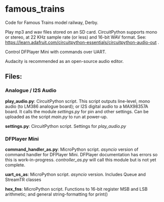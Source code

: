 # famous_trains
Code for Famous Trains model railway, Derby.

Play mp3 and wav files stored on an SD card. CircuitPython supports mono or stereo, at 22 KHz sample rate (or less) and 16-bit WAV format. See: https://learn.adafruit.com/circuitpython-essentials/circuitpython-audio-out .

Control DFPlayer Mini with commands over UART.

Audacity is recommended as an open-source audio editor.

## Files:

### Analogue / I2S Audio

**play_audio.py**: CircuitPython script. This script outputs line-level, mono audio (to LM386 analogue board); or I2S digital audio to a MAX98357A board. It calls the module *settings.py* for pin and other settings. Can be uploaded as the script *main.py* to run at power-up.

**settings.py**: CircuitPython script. Settings for *play_audio.py*

### DFPlayer Mini

**command_handler_as.py**: MicroPython script. *asyncio* version of command handler for DFPlayer Mini. DFPlayer documentation has errors so this is work-in-progress. *controller_as.py* will call this module but is not yet complete.

**uart_os_as**: MicroPython script. *asyncio* version. Includes Queue and StreamTR classes

**hex_fns**: MicroPython script. Functions to 16-bit register MSB and LSB arithmetic; and general string-formatting for print()
